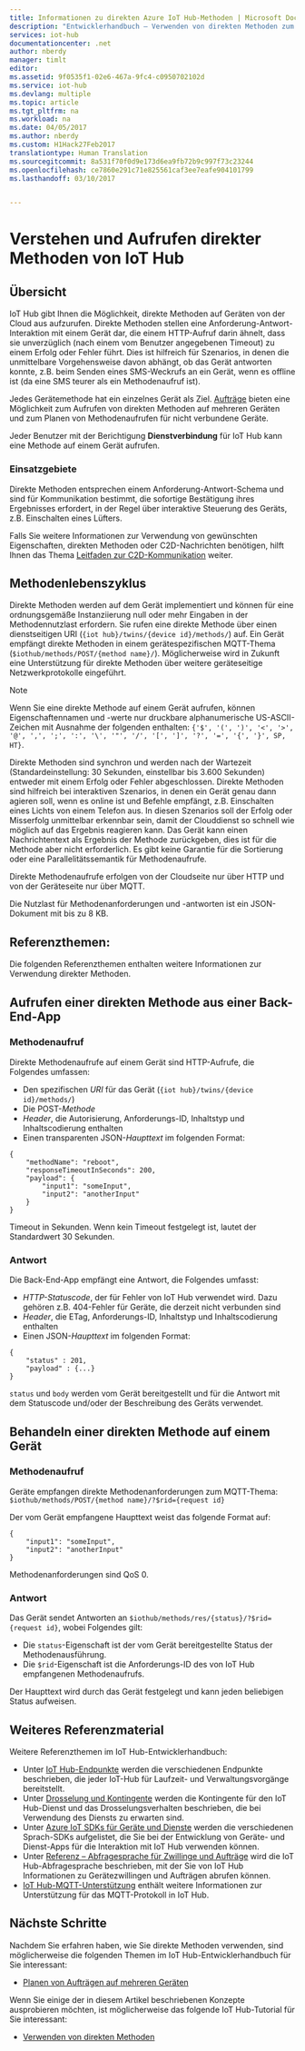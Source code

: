 ```yaml
---
title: Informationen zu direkten Azure IoT Hub-Methoden | Microsoft Docs
description: "Entwicklerhandbuch – Verwenden von direkten Methoden zum Aufrufen von Code auf Ihren Geräten von einer Service-App"
services: iot-hub
documentationcenter: .net
author: nberdy
manager: timlt
editor: 
ms.assetid: 9f0535f1-02e6-467a-9fc4-c0950702102d
ms.service: iot-hub
ms.devlang: multiple
ms.topic: article
ms.tgt_pltfrm: na
ms.workload: na
ms.date: 04/05/2017
ms.author: nberdy
ms.custom: H1Hack27Feb2017
translationtype: Human Translation
ms.sourcegitcommit: 8a531f70f0d9e173d6ea9fb72b9c997f73c23244
ms.openlocfilehash: ce7860e291c71e825561caf3ee7eafe904101799
ms.lasthandoff: 03/10/2017


---
```

# <a name="understand-and-invoke-direct-methods-from-iot-hub"></a>Verstehen und Aufrufen direkter Methoden von IoT Hub
## <a name="overview"></a>Übersicht
IoT Hub gibt Ihnen die Möglichkeit, direkte Methoden auf Geräten von der Cloud aus aufzurufen. Direkte Methoden stellen eine Anforderung-Antwort-Interaktion mit einem Gerät dar, die einem HTTP-Aufruf darin ähnelt, dass sie unverzüglich (nach einem vom Benutzer angegebenen Timeout) zu einem Erfolg oder Fehler führt. Dies ist hilfreich für Szenarios, in denen die unmittelbare Vorgehensweise davon abhängt, ob das Gerät antworten konnte, z.B. beim Senden eines SMS-Weckrufs an ein Gerät, wenn es offline ist (da eine SMS teurer als ein Methodenaufruf ist).

Jedes Gerätemethode hat ein einzelnes Gerät als Ziel. [Aufträge][lnk-devguide-jobs] bieten eine Möglichkeit zum Aufrufen von direkten Methoden auf mehreren Geräten und zum Planen von Methodenaufrufen für nicht verbundene Geräte.

Jeder Benutzer mit der Berichtigung **Dienstverbindung** für IoT Hub kann eine Methode auf einem Gerät aufrufen.

### <a name="when-to-use"></a>Einsatzgebiete
Direkte Methoden entsprechen einem Anforderung-Antwort-Schema und sind für Kommunikation bestimmt, die sofortige Bestätigung ihres Ergebnisses erfordert, in der Regel über interaktive Steuerung des Geräts, z.B. Einschalten eines Lüfters.

Falls Sie weitere Informationen zur Verwendung von gewünschten Eigenschaften, direkten Methoden oder C2D-Nachrichten benötigen, hilft Ihnen das Thema [Leitfaden zur C2D-Kommunikation][lnk-c2d-guidance] weiter.

## <a name="method-lifecycle"></a>Methodenlebenszyklus
Direkte Methoden werden auf dem Gerät implementiert und können für eine ordnungsgemäße Instanziierung null oder mehr Eingaben in der Methodennutzlast erfordern. Sie rufen eine direkte Methode über einen dienstseitigen URI (`{iot hub}/twins/{device id}/methods/`) auf. Ein Gerät empfängt direkte Methoden in einem gerätespezifischen MQTT-Thema (`$iothub/methods/POST/{method name}/`). Möglicherweise wird in Zukunft eine Unterstützung für direkte Methoden über weitere geräteseitige Netzwerkprotokolle eingeführt.

> [!NOTE]
> Wenn Sie eine direkte Methode auf einem Gerät aufrufen, können Eigenschaftennamen und -werte nur druckbare alphanumerische US-ASCII-Zeichen mit Ausnahme der folgenden enthalten: ``{'$', '(', ')', '<', '>', '@', ',', ';', ':', '\', '"', '/', '[', ']', '?', '=', '{', '}', SP, HT}``.
> 
> 

Direkte Methoden sind synchron und werden nach der Wartezeit (Standardeinstellung: 30 Sekunden, einstellbar bis 3.600 Sekunden) entweder mit einem Erfolg oder Fehler abgeschlossen. Direkte Methoden sind hilfreich bei interaktiven Szenarios, in denen ein Gerät genau dann agieren soll, wenn es online ist und Befehle empfängt, z.B. Einschalten eines Lichts von einem Telefon aus. In diesen Szenarios soll der Erfolg oder Misserfolg unmittelbar erkennbar sein, damit der Clouddienst so schnell wie möglich auf das Ergebnis reagieren kann. Das Gerät kann einen Nachrichtentext als Ergebnis der Methode zurückgeben, dies ist für die Methode aber nicht erforderlich. Es gibt keine Garantie für die Sortierung oder eine Parallelitätssemantik für Methodenaufrufe.

Direkte Methodenaufrufe erfolgen von der Cloudseite nur über HTTP und von der Geräteseite nur über MQTT.

Die Nutzlast für Methodenanforderungen und -antworten ist ein JSON-Dokument mit bis zu 8 KB.

## <a name="reference-topics"></a>Referenzthemen:
Die folgenden Referenzthemen enthalten weitere Informationen zur Verwendung direkter Methoden.

## <a name="invoke-a-direct-method-from-a-back-end-app"></a>Aufrufen einer direkten Methode aus einer Back-End-App
### <a name="method-invocation"></a>Methodenaufruf
Direkte Methodenaufrufe auf einem Gerät sind HTTP-Aufrufe, die Folgendes umfassen:

* Den spezifischen *URI* für das Gerät (`{iot hub}/twins/{device id}/methods/`)
* Die POST-*Methode*
* *Header*, die Autorisierung, Anforderungs-ID, Inhaltstyp und Inhaltscodierung enthalten
* Einen transparenten JSON-*Haupttext* im folgenden Format:

```
{
    "methodName": "reboot",
    "responseTimeoutInSeconds": 200,
    "payload": {
        "input1": "someInput",
        "input2": "anotherInput"
    }
}
```

Timeout in Sekunden. Wenn kein Timeout festgelegt ist, lautet der Standardwert 30 Sekunden.

### <a name="response"></a>Antwort
Die Back-End-App empfängt eine Antwort, die Folgendes umfasst:

* *HTTP-Statuscode*, der für Fehler von IoT Hub verwendet wird. Dazu gehören z.B. 404-Fehler für Geräte, die derzeit nicht verbunden sind
* *Header*, die ETag, Anforderungs-ID, Inhaltstyp und Inhaltscodierung enthalten
* Einen JSON-*Haupttext* im folgenden Format:

```
{
    "status" : 201,
    "payload" : {...}
}
```

   `status` und `body` werden vom Gerät bereitgestellt und für die Antwort mit dem Statuscode und/oder der Beschreibung des Geräts verwendet.

## <a name="handle-a-direct-method-on-a-device"></a>Behandeln einer direkten Methode auf einem Gerät
### <a name="method-invocation"></a>Methodenaufruf
Geräte empfangen direkte Methodenanforderungen zum MQTT-Thema: `$iothub/methods/POST/{method name}/?$rid={request id}`

Der vom Gerät empfangene Haupttext weist das folgende Format auf:

```
{
    "input1": "someInput",
    "input2": "anotherInput"
}
```

Methodenanforderungen sind QoS 0.

### <a name="response"></a>Antwort
Das Gerät sendet Antworten an `$iothub/methods/res/{status}/?$rid={request id}`, wobei Folgendes gilt:

* Die `status`-Eigenschaft ist der vom Gerät bereitgestellte Status der Methodenausführung.
* Die `$rid`-Eigenschaft ist die Anforderungs-ID des von IoT Hub empfangenen Methodenaufrufs.

Der Haupttext wird durch das Gerät festgelegt und kann jeden beliebigen Status aufweisen.

## <a name="additional-reference-material"></a>Weiteres Referenzmaterial
Weitere Referenzthemen im IoT Hub-Entwicklerhandbuch:

* Unter [IoT Hub-Endpunkte][lnk-endpoints] werden die verschiedenen Endpunkte beschrieben, die jeder IoT-Hub für Laufzeit- und Verwaltungsvorgänge bereitstellt.
* Unter [Drosselung und Kontingente][lnk-quotas] werden die Kontingente für den IoT Hub-Dienst und das Drosselungsverhalten beschrieben, die bei Verwendung des Diensts zu erwarten sind.
* Unter [Azure IoT SDKs für Geräte und Dienste][lnk-sdks] werden die verschiedenen Sprach-SDKs aufgelistet, die Sie bei der Entwicklung von Geräte- und Dienst-Apps für die Interaktion mit IoT Hub verwenden können.
* Unter [Referenz – Abfragesprache für Zwillinge und Aufträge][lnk-query] wird die IoT Hub-Abfragesprache beschrieben, mit der Sie von IoT Hub Informationen zu Gerätezwillingen und Aufträgen abrufen können.
* [IoT Hub-MQTT-Unterstützung][lnk-devguide-mqtt] enthält weitere Informationen zur Unterstützung für das MQTT-Protokoll in IoT Hub.

## <a name="next-steps"></a>Nächste Schritte
Nachdem Sie erfahren haben, wie Sie direkte Methoden verwenden, sind möglicherweise die folgenden Themen im IoT Hub-Entwicklerhandbuch für Sie interessant:

* [Planen von Aufträgen auf mehreren Geräten][lnk-devguide-jobs]

Wenn Sie einige der in diesem Artikel beschriebenen Konzepte ausprobieren möchten, ist möglicherweise das folgende IoT Hub-Tutorial für Sie interessant:

* [Verwenden von direkten Methoden][lnk-methods-tutorial]

<!-- links and images -->

[lnk-endpoints]: iot-hub-devguide-endpoints.md
[lnk-quotas]: iot-hub-devguide-quotas-throttling.md
[lnk-sdks]: iot-hub-devguide-sdks.md
[lnk-query]: iot-hub-devguide-query-language.md
[lnk-devguide-mqtt]: iot-hub-mqtt-support.md

[lnk-devguide-jobs]: iot-hub-devguide-jobs.md
[lnk-methods-tutorial]: iot-hub-node-node-direct-methods.md
[lnk-devguide-messages]: iot-hub-devguide-messaging.md
[lnk-c2d-guidance]: iot-hub-devguide-c2d-guidance.md

